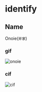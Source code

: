# identify
## Name
Onoie(`斧家`)
### gif
![onoie](http://rawgit.com/onoie/identify/master/onoie.gif)
### cif
![cif](http://rawgit.com/onoie/identify/master/peek.gif)
